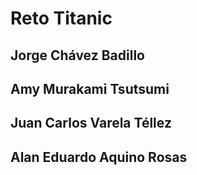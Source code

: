 # Reto Titanic

## Jorge Chávez Badillo
## Amy Murakami Tsutsumi
## Juan Carlos Varela Téllez
## Alan Eduardo Aquino Rosas
